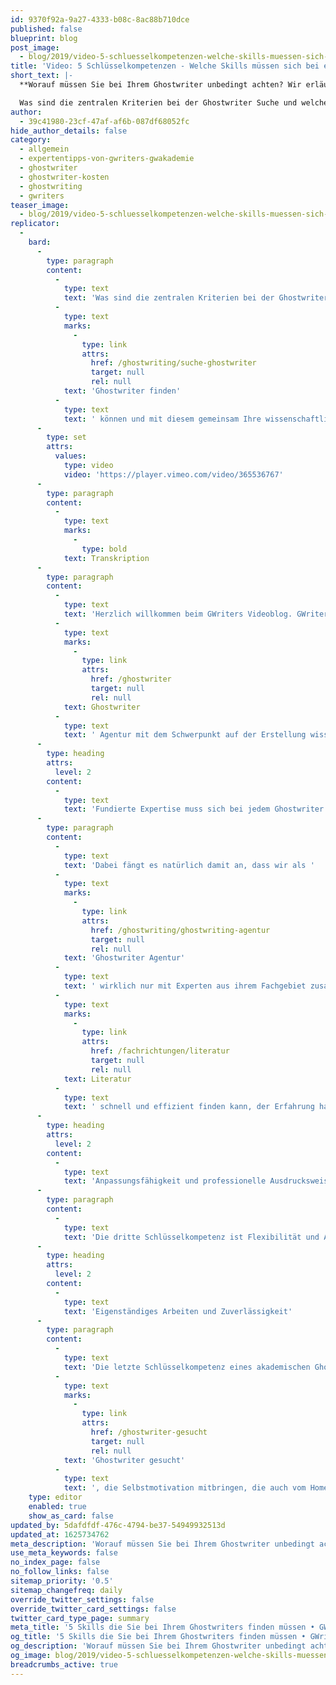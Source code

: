```yaml
---
id: 9370f92a-9a27-4333-b08c-8ac88b710dce
published: false
blueprint: blog
post_image:
  - blog/2019/video-5-schluesselkompetenzen-welche-skills-muessen-sich-bei-einem-ghostwriter-finden/fu__nf_schlu__sselkompetenzen_classic_thumbnail.jpg
title: 'Video: 5 Schlüsselkompetenzen - Welche Skills müssen sich bei einem Ghostwriter finden?'
short_text: |-
  **Worauf müssen Sie bei Ihrem Ghostwriter unbedingt achten? Wir erläutern Ihnen die wichtigsten Skills, die Sie bei der Ghostwriter Suche finden müssen.**

  Was sind die zentralen Kriterien bei der Ghostwriter Suche und welche Kompetenzen müssen sich unbedingt bei einem akademischen Ghostwriter finden? Hierzu zählen seine Fachkompetenz, seine Erfahrung im Umgang mit wissenschaftlicher Literatur, Anpassungsfähigkeit an Ihre Anforderungen, ein professioneller Ausdruck beim Schreiben und selbstverständlich seine Zuverlässigkeit und Selbständigkeit. Was es mit diesen Eigenschaften auf sich hat, erläutern wir hier genauer für Sie, damit auch Sie Ihren perfekten Ghostwriter finden können und mit diesem gemeinsam Ihre wissenschaftliche Arbeit zum Erfolg führen können...
author:
  - 39c41980-23cf-47af-af6b-087df68052fc
hide_author_details: false
category:
  - allgemein
  - expertentipps-von-gwriters-gwakademie
  - ghostwriter
  - ghostwriter-kosten
  - ghostwriting
  - gwriters
teaser_image:
  - blog/2019/video-5-schluesselkompetenzen-welche-skills-muessen-sich-bei-einem-ghostwriter-finden/fu__nf_schlu__sselkompetenzen_classic_thumbnail.jpg
replicator:
  -
    bard:
      -
        type: paragraph
        content:
          -
            type: text
            text: 'Was sind die zentralen Kriterien bei der Ghostwriter Suche und welche Kompetenzen müssen sich unbedingt bei einem akademischen Ghostwriter finden? Hierzu zählen seine Fachkompetenz, seine Erfahrung im Umgang mit wissenschaftlicher Literatur, Anpassungsfähigkeit an Ihre Anforderungen, ein professioneller Ausdruck beim Schreiben und selbstverständlich seine Zuverlässigkeit und Selbständigkeit. Was es mit diesen Eigenschaften auf sich hat, erläutern wir hier genauer für Sie, damit auch Sie Ihren perfekten '
          -
            type: text
            marks:
              -
                type: link
                attrs:
                  href: /ghostwriting/suche-ghostwriter
                  target: null
                  rel: null
            text: 'Ghostwriter finden'
          -
            type: text
            text: ' können und mit diesem gemeinsam Ihre wissenschaftliche Arbeit zum Erfolg führen können.'
      -
        type: set
        attrs:
          values:
            type: video
            video: 'https://player.vimeo.com/video/365536767'
      -
        type: paragraph
        content:
          -
            type: text
            marks:
              -
                type: bold
            text: Transkription
      -
        type: paragraph
        content:
          -
            type: text
            text: 'Herzlich willkommen beim GWriters Videoblog. GWriters ist eine professionelle '
          -
            type: text
            marks:
              -
                type: link
                attrs:
                  href: /ghostwriter
                  target: null
                  rel: null
            text: Ghostwriter
          -
            type: text
            text: ' Agentur mit dem Schwerpunkt auf der Erstellung wissenschaftlicher Texte. Heute haben wir das Thema "5 Schlüsselkompetenzen - diese Skills müssen sich bei einem professionellen Ghostwriter finden lassen". Wir schauen uns dazu einmal die fünf Schlüsselkompetenzen an, welcher ein professioneller akademischer Ghostwriter mitbringen muss.'
      -
        type: heading
        attrs:
          level: 2
        content:
          -
            type: text
            text: 'Fundierte Expertise muss sich bei jedem Ghostwriter finden'
      -
        type: paragraph
        content:
          -
            type: text
            text: 'Dabei fängt es natürlich damit an, dass wir als '
          -
            type: text
            marks:
              -
                type: link
                attrs:
                  href: /ghostwriting/ghostwriting-agentur
                  target: null
                  rel: null
            text: 'Ghostwriter Agentur'
          -
            type: text
            text: ' wirklich nur mit Experten aus ihrem Fachgebiet zusammenarbeiten. Der Ghostwriter muss also absolute Kompetenz in seinem Fachgebiet mitbringen und nicht nur Kompetenz auf seinem Fachgebiet aufweisen, sondern eben auch Erfahrung mit wissenschaftlichen Publikationen, mit empirischer Forschung und mit dem Schreiben von Arbeiten an sich mitbringen. Die zweite Schlüsselkompetenz ist, dass der Ghostwriter Experte in der Literaturrecherche ist. Die Literaturrecherche ist der wichtigste Baustein, mitunter, einer wissenschaftlichen Arbeit, dementsprechend muss er ein Experte darin sein. Ein Ghostwriter, der '
          -
            type: text
            marks:
              -
                type: link
                attrs:
                  href: /fachrichtungen/literatur
                  target: null
                  rel: null
            text: Literatur
          -
            type: text
            text: ' schnell und effizient finden kann, der Erfahrung hat im Umgang mit diversen Literaturdatenbanken und weiß, wie man nach entsprechender Literatur sucht und auch weiß, wie man die Qualität von quellen beurteilt und einschätzt.'
      -
        type: heading
        attrs:
          level: 2
        content:
          -
            type: text
            text: 'Anpassungsfähigkeit und professionelle Ausdrucksweise'
      -
        type: paragraph
        content:
          -
            type: text
            text: 'Die dritte Schlüsselkompetenz ist Flexibilität und Anpassungsfähigkeit des Ghostwriters selber, da es meistens auch eine Vorarbeit anderer gibt, eine Vorarbeit des Kunden, auf die ein Ghostwriter denn eben aufbaut. Das heißt, der Ghostwriter selbst muss sich in den Auftraggeber hineinversetzen können und eben dort anknüpfen, an der Idee anknüpfen, wo der Auftraggeber aufgehört hat. Er muss die Möglichkeit haben, sich schnell einzuarbeiten in die Forschung anderer und eben auch offen sein für die Ideen. Es gibt viele Ghostwriter, die Experten in ihrem Fachbereich sind, in der Literaturrecherche, die allerdings nicht anpassungsfähig sind. Mit diesen lässt sich schwierig zusammenarbeiten, deswegen ist dies wirklich eine Schlüsselkompetenz, die ein ordentlicher akademischer Ghostwriter mitbringen muss. Die Vierte Schlüsselkompetenz ist der professionelle Ausdruck. Der Ghostwriter muss sattelfest sein im wissenschaftlichen Arbeiten und einen akademischen Schreibstil mitbringen; die Fähigkeit haben, zur schlüssigen Argumentation und zwar zur prägnanten schlüssigen Argumentation; keine Bandwurmsätze bilden, sondern sich klar und präzise ausdrücken; und muss natürlich mit der Fachterminologie vertraut sein.'
      -
        type: heading
        attrs:
          level: 2
        content:
          -
            type: text
            text: 'Eigenständiges Arbeiten und Zuverlässigkeit'
      -
        type: paragraph
        content:
          -
            type: text
            text: 'Die letzte Schlüsselkompetenz eines akademischen Ghostwriters, mit dem wir und auch unsere Kunden eben zusammenarbeiten möchten, ist natürlich Zuverlässigkeit und auch eine selbstständige Arbeitsweise. Es werden immer '
          -
            type: text
            marks:
              -
                type: link
                attrs:
                  href: /ghostwriter-gesucht
                  target: null
                  rel: null
            text: 'Ghostwriter gesucht'
          -
            type: text
            text: ', die Selbstmotivation mitbringen, die auch vom Home-Office trotzdem strukturiert arbeiten können und sich die Zeit ordentlich einteilen. Durch ein gutes Zeitmanagement und somit wirklich alle Termine einhalten, die vom Kunden und von der Agentur gefordert werden. Ich hoffe ich konnte Euch so die fünf Schlüsselkompetenzen eines ordentlichen akademischen Ghostwriters näher bringen und freue mich, dass Ihr wieder mit dabei wart.'
    type: editor
    enabled: true
    show_as_card: false
updated_by: 5dafdfdf-476c-4794-be37-54949932513d
updated_at: 1625734762
meta_description: 'Worauf müssen Sie bei Ihrem Ghostwriter unbedingt achten? Wir erläutern Ihnen die wichtigsten Skills, die Sie bei der Ghostwriter Suche finden müssen.'
use_meta_keywords: false
no_index_page: false
no_follow_links: false
sitemap_priority: '0.5'
sitemap_changefreq: daily
override_twitter_settings: false
override_twitter_card_settings: false
twitter_card_type_page: summary
meta_title: '5 Skills die Sie bei Ihrem Ghostwriters finden müssen • GWriters.de'
og_title: '5 Skills die Sie bei Ihrem Ghostwriters finden müssen • GWriters.de'
og_description: 'Worauf müssen Sie bei Ihrem Ghostwriter unbedingt achten? Wir erläutern Ihnen die wichtigsten Skills, die Sie bei der Ghostwriter Suche finden müssen.'
og_image: blog/2019/video-5-schluesselkompetenzen-welche-skills-muessen-sich-bei-einem-ghostwriter-finden/fu__nf_schlu__sselkompetenzen_classic_thumbnail.jpg
breadcrumbs_active: true
---
```


